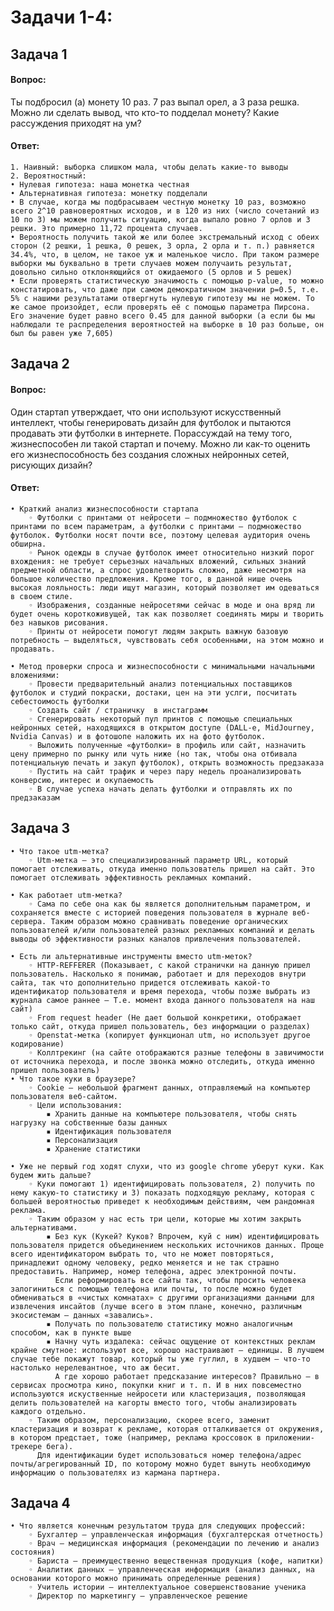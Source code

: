 # Задачи 1-4:

## Задача 1

#### Вопрос:
Ты подбросил (а) монету 10 раз. 7 раз выпал орел, а 3 раза решка. Можно ли сделать вывод, что кто-то подделал монету? Какие рассуждения приходят на ум?

#### Ответ:
    1. Наивный: выборка слишком мала, чтобы делать какие-то выводы
    2. Вероятностный:
    • Нулевая гипотеза: наша монетка честная
    • Альтернативная гипотеза: монетку подделали
    • В случае, когда мы подбрасываем честную монетку 10 раз, возможно всего 2^10 равновероятных исходов, и в 120 из них (число сочетаний из 10 по 3) мы можем получить ситуацию, когда выпало ровно 7 орлов и 3 решки. Это примерно 11,72 процента случаев. 
    • Вероятность получить такой же или более экстремальный исход с обеих сторон (2 решки, 1 решка, 0 решек, 3 орла, 2 орла и т. п.) равняется 34.4%, что, в целом, не такое уж и маленькое число. При таком размере выборки мы буквально в трети случаев можем получаить результат, довольно сильно отклоняющийся от ожидаемого (5 орлов и 5 решек)
    • Если проверять статистическую значимость с помощью p-value, то можно констатировать, что даже при самом демократичном значении p=0.5, т.е. 5% с нашими результатами отвергнуть нулевую гипотезу мы не можем. То же самое произойдет, если проверять её с помощью параметра Пирсона. Его значение будет равно всего 0.45 для данной выборки (а если бы мы наблюдали те распределения вероятностей на выборке в 10 раз больше, он был бы равен уже 7,605)

## Задача 2

#### Вопрос:
Один стартап утверждает, что они используют искусственный интеллект, чтобы генерировать дизайн для футболок и пытаются продавать эти футболки в интернете. Порассуждай на тему того, жизнеспособен ли такой стартап и почему. Можно ли как-то оценить его жизнеспособность без создания сложных нейронных сетей, рисующих дизайн?

#### Ответ:

    • Краткий анализ жизнеспособности стартапа
        ◦ Футболки с принтами от нейросети — подмножество футболок с принтами по всем параметрам, а футболки с принтами — подмножество футболок. Футболки носят почти все, поэтому целевая аудитория очень обширна.
        ◦ Рынок одежды в случае футболок имеет относительно низкий порог вхождения: не требует серьезных начальных вложений, сильных знаний предметной области, а спрос удовлетворить сложно, даже несмотря на большое количество предложения. Кроме того, в данной нише очень высокая лояльность: люди ищут магазин, который позволяет им одеваться в своем стиле.
        ◦ Изображения, созданные нейросетями сейчас в моде и она вряд ли будет очень короткоживущей, так как позволяет соединять миры и творить без навыков рисования.
        ◦ Принты от нейросети помогут людям закрыть важную базовую потребность — выделяться, чувствовать себя особенными, на этом можно и продавать.

    • Метод проверки спроса и жизнеспособности с минимальными начальными вложениями:
        ◦ Провести предварительный анализ потенциальных поставщиков футболок и студий покраски, достаки, цен на эти услги, посчитать себестоимость футболки
        ◦ Создать сайт / страничку  в инстаграмм
        ◦ Сгенерировать некоторый пул принтов с помощью специальных нейронных сетей, находящихся в открытом доступе (DALL-e, MidJourney, Nvidia Canvas) и в фотошопе наложить их на фото футболок.
        ◦ Выложить полученные «футболки» в профиль или сайт, назначить цену примерно по рынку или чуть ниже (но так, чтобы она отбивала потенциальную печать и закуп футболок), открыть возможность предзаказа
        ◦ Пустить на сайт трафик и через пару недель проанализировать конверсию, интерес и окупаемость
        ◦ В случае успеха начать делать футболки и отправлять их по предзаказам


## Задача 3

    • Что такое utm-метка?
        ◦ Utm-метка — это специализированный параметр URL, который помогает отслеживать, откуда именно пользователь пришел на сайт. Это помогает отслеживать эффективность рекламных компаний. 
          
    • Как работает utm-метка?
        ◦ Сама по себе она как бы является дополнительным параметром, и сохраняется вместе с историей поведения пользователя в журнале веб-сервера. Таким образом можно сравнивать поведение органических пользователей и/или пользователей разных рекламных компаний и делать выводы об эффективности разных каналов привлечения пользователей.
      
    • Есть ли альтернативные инструменты вместо utm-меток?
        ◦ HTTP-REFFERER (Показывает, с какой странички на данную пришел пользователь. Насколько я понимаю, работает и для переходов внутри сайта, так что дополнительно придется отслеживать какой-то идентификатор пользователя и время перехода, чтобы позже выбрать из журнала самое раннее — Т.е. момент входа данного пользователя на наш сайт)
        ◦ From request header (Не дает большой конкретики, отображает только сайт, откуда пришел пользователь, без информации о разделах)
        ◦ Openstat-метка (копирует функционал utm, но использует другое кодирование)
        ◦ Коллтрекинг (на сайте отображаются разные телефоны в завичимости от источника перехода, и после звонка можно отследить, откуда именно пришел пользователь)
    • Что такое куки в браузере?
        ◦ Cookie — небольшой фрагмент данных, отправляемый на компьютер пользователя веб-сайтом.
        ◦ Цели использования:
            ▪ Хранить данные на компьютере пользователя, чтобы снять нагрузку на собственные базы данных
            ▪ Идентификация пользователя
            ▪ Персонализация
            ▪ Хранение статистики

    • Уже не первый год ходят слухи, что из google chrome уберут куки. Как будем жить дальше?
        ◦ Куки помогают 1) идентифицировать пользователя, 2) получить по нему какую-то статистику и 3) показать подходящую рекламу, которая с большей вероятностью приведет к необходимым действиям, чем рандомная реклама.
        ◦ Таким образом у нас есть три цели, которые мы хотим закрыть альтернативами.
            ▪ Без кук (Кукей? Куков? Впрочем, куй с ним) идентифицировать пользователя придется объединением нескольких источников данных. Проще всего идентификатором выбрать то, что не может повторяться, принадлежит одному человеку, редко меняется и не так страшно предоставить. Например, номер телефона, адрес электронной почты. 
              Если реформировать все сайты так, чтобы просить человека залогиниться с помощью телефона или почты, то после можно будет обмениваться в «чистых комнатах» с другими организациями данными для извлечения инсайтов (лучше всего в этом плане, конечно, различным экосистемам — данных «завались».
            ▪ Получать по пользователю статистику можно аналогичным способом, как в пункте выше
            ▪ Начну чуть издалека: сейчас ощущение от контекстных реклам крайне смутное: используют все, хорошо настраивают — единицы. В лучшем случае тебе покажут товар, который ты уже гуглил, в худшем — что-то настолько нерелевантное, что аж бесит. 
              А где хорошо работает предсказание интересов? Правильно — в сервисах просмотра кино, покупки книг и т. п. И в них повсеместно используются искуственные нейросети или кластеризация, позволяющая делить пользователей на кагорты вместо того, чтобы анализировать каждого отдельно.
        ◦ Таким образом, персонализацию, скорее всего, заменит кластеризация и возврат к рекламе, которая отталкивается от окружения, в котором предстает, тоже (например, реклама кроссовок в приложении-трекере бега). 
          Для идентификации будет использоваться номер телефона/адрес почты/агрегированный ID, по которому можно будет вынуть необходимую информацию о пользователях из кармана партнера.

## Задача 4
    • Что является конечным результатом труда для следующих профессий: 
        ◦ Бухгалтер — управленческая информация (бухгалтерская отчетность)
        ◦ Врач — медицинская информация (рекомендации по лечению и анализ состояния)
        ◦ Бариста — преимущественно вещественная продукция (кофе, напитки)
        ◦ Аналитик данных — управленческая информация (анализ данных, на основании которого можно принимать определенные решения)
        ◦ Учитель истории — интеллектуальное совершенствование ученика
        ◦ Директор по маркетингу — управленческое решение 
